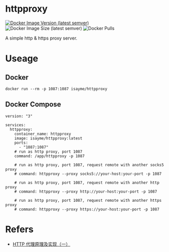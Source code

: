 # httpproxy

[![Docker Image Version (latest semver)](https://img.shields.io/docker/v/isayme/httpproxy?sort=semver&style=flat-square)](https://hub.docker.com/r/isayme/httpproxy)
![Docker Image Size (latest semver)](https://img.shields.io/docker/image-size/isayme/httpproxy?sort=semver&style=flat-square)
![Docker Pulls](https://img.shields.io/docker/pulls/isayme/httpproxy?style=flat-square)

A simple http & https proxy server.

# Useage

## Docker

```
docker run --rm -p 1087:1087 isayme/httpproxy
```

## Docker Compose

```
version: "3"

services:
  httpproxy:
    container_name: httpproxy
    image: isayme/httpproxy:latest
    ports:
      - "1087:1087"
    # run as http proxy, port 1087
    command: /app/httpproxy -p 1087

    # run as http proxy, port 1087, request remote with another socks5 proxy
    # command: httpproxy --proxy socks5://your-host:your-port -p 1087

    # run as http proxy, port 1087, request remote with another http proxy
    # command: httpproxy --proxy http://your-host:your-port -p 1087

    # run as http proxy, port 1087, request remote with another https proxy
    # command: httpproxy --proxy https://your-host:your-port -p 1087
```

# Refers

- [HTTP 代理原理及实现（一）](https://imququ.com/post/web-proxy.html)

